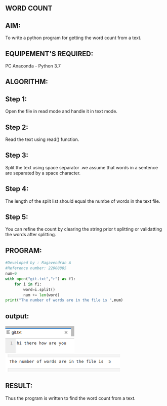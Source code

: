## WORD COUNT
## AIM:
To write a python program for getting the word count from a text.

## EQUIPEMENT'S REQUIRED:
PC Anaconda - Python 3.7

## ALGORITHM:
## Step 1:
Open the file in read mode and handle it in text mode.
## Step 2:
Read the text using read() function.
## Step 3:
Split the text using space separator .we assume that words in a sentence are separated by a space character.
## Step 4:
The length of the split list should equal the numbe of words in the text file.
## Step 5:
You can refine the count by clearing the string prior t splitting or validatting the words after splitting.

## PROGRAM:
```python
#Developed by : Ragavendran A
#Reference number: 22008885
num=0
with open("git.txt","r") as f1:
    for i in f1:
        word=i.split()
        num += len(word)
print("The number of words are in the file is ",num)
```

## output:
![output](/output1.png)
![output](/output2.png)

## RESULT:
Thus the program is written to find the word count from a text.
